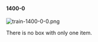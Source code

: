 #### 1400-0
![train-1400-0-0.png](https://github.com/lil-lab/nlvr/raw/master/nlvr/train/images/5/train-1400-0-0.png "train-1400-0-0.png")

There is no box with only one item.
